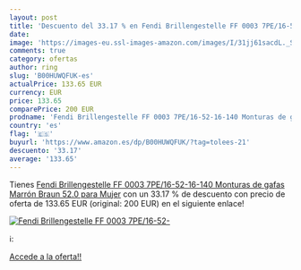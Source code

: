 ```yaml
---
layout: post
title: 'Descuento del 33.17 % en Fendi Brillengestelle FF 0003 7PE/16-52-'
date: 
image: 'https://images-eu.ssl-images-amazon.com/images/I/31jj61sacdL._SL200_.jpg'
comments: true
category: ofertas
author: ring
slug: 'B00HUWQFUK-es'
actualPrice: 133.65 EUR
currency: EUR
price: 133.65
comparePrice: 200 EUR
prodname: 'Fendi Brillengestelle FF 0003 7PE/16-52-16-140 Monturas de gafas  Marrón  Braun   52.0 para Mujer'
country: 'es'
flag: '🇪🇸'
buyurl: 'https://www.amazon.es/dp/B00HUWQFUK/?tag=tolees-21'
descuento: '33.17'
average: '133.65'
---
```


Tienes [Fendi Brillengestelle FF 0003 7PE/16-52-16-140 Monturas de gafas  Marrón  Braun   52.0 para Mujer](https://www.amazon.es/dp/B00HUWQFUK/?tag=tolees-21) con un 33.17 % de descuento con precio de oferta de 133.65 EUR (original: 200 EUR) en el siguiente enlace!

[![Fendi Brillengestelle FF 0003 7PE/16-52-](https://images-eu.ssl-images-amazon.com/images/I/31jj61sacdL._SL200_.jpg)](https://www.amazon.es/dp/B00HUWQFUK/?tag=tolees-21)

ℹ️:


[Accede a la oferta!!](https://www.amazon.es/dp/B00HUWQFUK/?tag=tolees-21)
